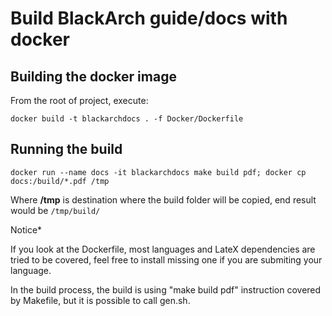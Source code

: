 # Build  BlackArch guide/docs with docker


## Building the docker image


From the root of project, execute: 

`docker build -t blackarchdocs . -f Docker/Dockerfile`

## Running the build

`docker run --name docs -it blackarchdocs make build pdf; docker cp docs:/build/*.pdf /tmp`

Where **/tmp** is destination where the build folder will be copied, end result would be `/tmp/build/`



Notice*

If you look at the Dockerfile, most languages and LateX dependencies are tried to be covered, feel free to install missing one if you are submiting your language.

In the build process, the build is using "make build pdf" instruction covered by Makefile, but it is possible to call gen.sh.
